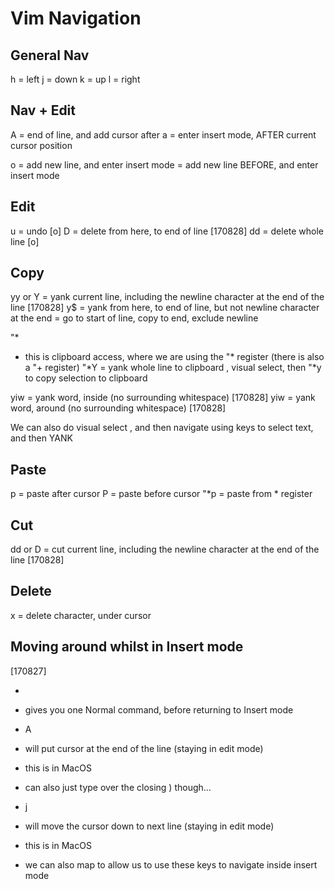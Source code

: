 # Vim Navigation

## General Nav
h = left
j = down
k = up
l = right


## Nav + Edit
A = end of line, and add cursor after 
a = enter insert mode, AFTER current cursor position

o = add new line, and enter insert mode
<S-o> = add new line BEFORE, and enter insert mode

## Edit
u = undo [o]
D = delete from here, to end of line [170828]
dd = delete whole line [o]

## Copy
yy or Y = yank current line, including the newline character at the end of the line [170828]
y$ = yank from here, to end of line, but not newline character at the end
= go to start of line, copy to end, exclude newline


"*
- this is clipboard access, where we are using the "* register (there is also a "+ register)
"*Y = yank whole line to clipboard
<S-V>, visual select, then "*y to copy selection to clipboard

yiw = yank word, inside (no surrounding whitespace) [170828]
yiw = yank word, around (no surrounding whitespace) [170828]


We can also do visual select 
<S-V>, and then navigate using keys to select text, and then YANK

## Paste
p = paste after cursor
P = paste before cursor
"*p = paste from * register

## Cut
dd or D = cut current line, including the newline character at the end of the line [170828]


## Delete
x = delete character, under cursor




## Moving around whilst in Insert mode
[170827]
- <C-o>
- gives you one Normal command, before returning to Insert mode

- <C-o>A
- will put cursor at the end of the line (staying in edit mode)
- this is <C-e> in MacOS
- can also just type over the closing ) though...

- <C-o>j
- will move the cursor down to next line (staying in edit mode)
- this is <C-n> in MacOS

- we can also map <C-hjkl> to allow us to use these keys to navigate inside insert mode
